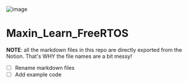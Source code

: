 ![image](https://github.com/liquidhiter/Graph_In_C/assets/35713945/7b9f9920-a616-4a3f-a08e-2b85953223f4)

# Maxin_Learn_FreeRTOS
**NOTE**: all the markdown files in this repo are directly exported from the Notion. That's WHY the file names are a bit messy!
- [ ] Rename markdown files
- [ ] Add example code
